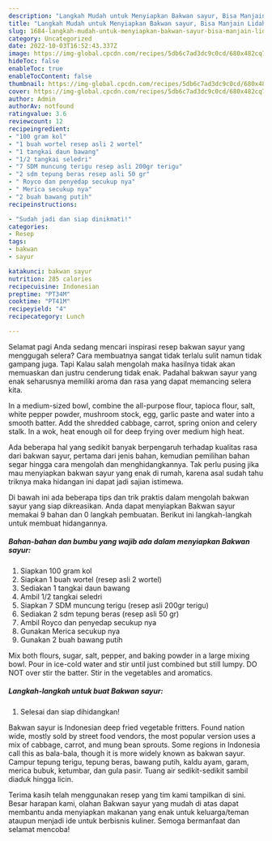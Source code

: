```yaml
---
description: "Langkah Mudah untuk Menyiapkan Bakwan sayur, Bisa Manjain Lidah"
title: "Langkah Mudah untuk Menyiapkan Bakwan sayur, Bisa Manjain Lidah"
slug: 1684-langkah-mudah-untuk-menyiapkan-bakwan-sayur-bisa-manjain-lidah
category: Uncategorized
date: 2022-10-03T16:52:43.337Z
image: https://img-global.cpcdn.com/recipes/5db6c7ad3dc9c0cd/680x482cq70/bakwan-sayur-foto-resep-utama.jpg
hideToc: false
enableToc: true
enableTocContent: false
thumbnail: https://img-global.cpcdn.com/recipes/5db6c7ad3dc9c0cd/680x482cq70/bakwan-sayur-foto-resep-utama.jpg
cover: https://img-global.cpcdn.com/recipes/5db6c7ad3dc9c0cd/680x482cq70/bakwan-sayur-foto-resep-utama.jpg
author: Admin
authorAv: notfound
ratingvalue: 3.6
reviewcount: 12
recipeingredient:
- "100 gram kol"
- "1 buah wortel resep asli 2 wortel"
- "1 tangkai daun bawang"
- "1/2 tangkai seledri"
- "7 SDM muncung terigu resep asli 200gr terigu"
- "2 sdm tepung beras resep asli 50 gr"
- " Royco dan penyedap secukup nya"
- " Merica secukup nya"
- "2 buah bawang putih"
recipeinstructions:

- "Sudah jadi dan siap dinikmati!"
categories:
- Resep
tags:
- bakwan
- sayur

katakunci: bakwan sayur 
nutrition: 285 calories
recipecuisine: Indonesian
preptime: "PT34M"
cooktime: "PT41M"
recipeyield: "4"
recipecategory: Lunch

---
```



Selamat pagi Anda sedang mencari inspirasi resep bakwan sayur yang menggugah selera? Cara membuatnya sangat tidak terlalu sulit namun tidak gampang juga. Tapi Kalau salah mengolah maka hasilnya tidak akan memuaskan dan justru cenderung tidak enak. Padahal bakwan sayur yang enak seharusnya memiliki aroma dan rasa yang dapat memancing selera kita.


In a medium-sized bowl, combine the all-purpose flour, tapioca flour, salt, white pepper powder, mushroom stock, egg, garlic paste and water into a smooth batter. Add the shredded cabbage, carrot, spring onion and celery stalk. In a wok, heat enough oil for deep frying over medium high heat.

Ada beberapa hal yang sedikit banyak berpengaruh terhadap kualitas rasa dari bakwan sayur, pertama dari jenis bahan, kemudian pemilihan bahan segar hingga cara mengolah dan menghidangkannya. Tak perlu pusing jika mau menyiapkan bakwan sayur yang enak di rumah, karena asal sudah tahu triknya maka hidangan ini dapat jadi sajian istimewa.


Di bawah ini ada beberapa tips dan trik praktis dalam mengolah bakwan sayur yang siap dikreasikan. Anda dapat menyiapkan Bakwan sayur memakai 9 bahan dan 0 langkah pembuatan. Berikut ini langkah-langkah untuk membuat hidangannya.

<!--inarticleads1-->

##### Bahan-bahan dan bumbu yang wajib ada dalam menyiapkan Bakwan sayur:

1. Siapkan 100 gram kol
1. Siapkan 1 buah wortel (resep asli 2 wortel)
1. Sediakan 1 tangkai daun bawang
1. Ambil 1/2 tangkai seledri
1. Siapkan 7 SDM muncung terigu (resep asli 200gr terigu)
1. Sediakan 2 sdm tepung beras (resep asli 50 gr)
1. Ambil  Royco dan penyedap secukup nya
1. Gunakan  Merica secukup nya
1. Gunakan 2 buah bawang putih


Mix both flours, sugar, salt, pepper, and baking powder in a large mixing bowl. Pour in ice-cold water and stir until just combined but still lumpy. DO NOT over stir the batter. Stir in the vegetables and aromatics. 

<!--inarticleads2-->

##### Langkah-langkah untuk buat Bakwan sayur:


1. Selesai dan siap dihidangkan!

Bakwan sayur is Indonesian deep fried vegetable fritters. Found nation wide, mostly sold by street food vendors, the most popular version uses a mix of cabbage, carrot, and mung bean sprouts. Some regions in Indonesia call this as bala-bala, though it is more widely known as bakwan sayur. Campur tepung terigu, tepung beras, bawang putih, kaldu ayam, garam, merica bubuk, ketumbar, dan gula pasir. Tuang air sedikit-sedikit sambil diaduk hingga licin. 

Terima kasih telah menggunakan resep yang tim kami tampilkan di sini. Besar harapan kami, olahan Bakwan sayur yang mudah di atas dapat membantu anda menyiapkan makanan yang enak untuk keluarga/teman ataupun menjadi ide untuk berbisnis kuliner. Semoga bermanfaat dan selamat mencoba!
